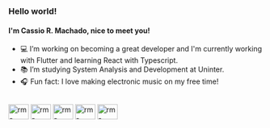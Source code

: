### Hello world!

<h4>I'm Cassio R. Machado, nice to meet you!</h4>

- 💻 I’m working on becoming a great developer and I'm currently working with Flutter and learning React with Typescript.
- 📚 I’m studying System Analysis and Development at Uninter.
- 🎧 Fun fact: I love making electronic music on my free time! 

<div style="display: inline_block"><br>
  <img align="center" alt="rm-react" height="30" width="40" src="https://cdn.jsdelivr.net/gh/devicons/devicon/icons/flutter/flutter-original.svg" />
   <img align="center" alt="rm-react" height="30" width="40" src="https://cdn.jsdelivr.net/gh/devicons/devicon/icons/dart/dart-original.svg" /> 
  <img align="center" alt="rm-react" height="30" width="40" src="https://cdn.jsdelivr.net/gh/devicons/devicon/icons/react/react-original.svg" /> 
   <img align="center" alt="rm-react" height="30" width="40" src="https://cdn.jsdelivr.net/gh/devicons/devicon/icons/javascript/javascript-original.svg" /> 
  <img align="center" alt="rm-react" height="30" width="40" src="https://cdn.jsdelivr.net/gh/devicons/devicon/icons/typescript/typescript-original.svg" /> 
</div>

